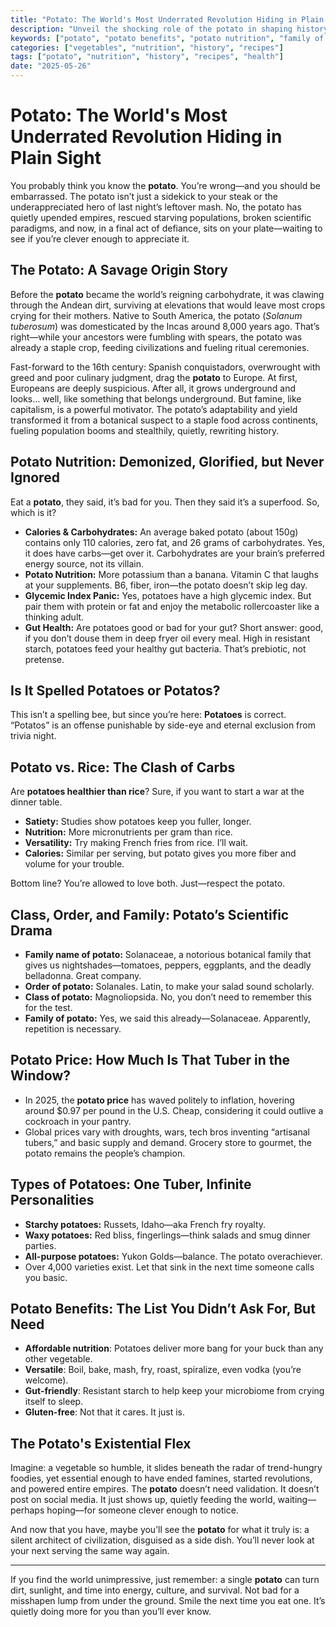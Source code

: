 ```yaml
---
title: "Potato: The World's Most Underrated Revolution Hiding in Plain Sight"
description: "Unveil the shocking role of the potato in shaping history, health, and your dinner plate. From its ancient origins to modern nutritional debates, discover why this humble tuber is the unlikely hero we never see coming."
keywords: ["potato", "potato benefits", "potato nutrition", "family of potato", "potato price", "order of potato", "class of potato", "family name of potato", "potatoes vs rice", "potato recipes"]
categories: ["vegetables", "nutrition", "history", "recipes"]
tags: ["potato", "nutrition", "history", "recipes", "health"]
date: "2025-05-26"
---
```


# Potato: The World's Most Underrated Revolution Hiding in Plain Sight

You probably think you know the **potato**. You’re wrong—and you should be embarrassed. The potato isn’t just a sidekick to your steak or the underappreciated hero of last night’s leftover mash. No, the potato has quietly upended empires, rescued starving populations, broken scientific paradigms, and now, in a final act of defiance, sits on your plate—waiting to see if you’re clever enough to appreciate it.

## The Potato: A Savage Origin Story

Before the **potato** became the world’s reigning carbohydrate, it was clawing through the Andean dirt, surviving at elevations that would leave most crops crying for their mothers. Native to South America, the potato (*Solanum tuberosum*) was domesticated by the Incas around 8,000 years ago. That’s right—while your ancestors were fumbling with spears, the potato was already a staple crop, feeding civilizations and fueling ritual ceremonies.

Fast-forward to the 16th century: Spanish conquistadors, overwrought with greed and poor culinary judgment, drag the **potato** to Europe. At first, Europeans are deeply suspicious. After all, it grows underground and looks… well, like something that belongs underground. But famine, like capitalism, is a powerful motivator. The potato’s adaptability and yield transformed it from a botanical suspect to a staple food across continents, fueling population booms and stealthily, quietly, rewriting history.

## Potato Nutrition: Demonized, Glorified, but Never Ignored

Eat a **potato**, they said, it’s bad for you. Then they said it’s a superfood. So, which is it?

- **Calories & Carbohydrates:** An average baked potato (about 150g) contains only 110 calories, zero fat, and 26 grams of carbohydrates. Yes, it does have carbs—get over it. Carbohydrates are your brain’s preferred energy source, not its villain.
- **Potato Nutrition:** More potassium than a banana. Vitamin C that laughs at your supplements. B6, fiber, iron—the potato doesn’t skip leg day. 
- **Glycemic Index Panic:** Yes, potatoes have a high glycemic index. But pair them with protein or fat and enjoy the metabolic rollercoaster like a thinking adult.
- **Gut Health:** Are potatoes good or bad for your gut? Short answer: good, if you don’t douse them in deep fryer oil every meal. High in resistant starch, potatoes feed your healthy gut bacteria. That’s prebiotic, not pretense.

## Is It Spelled Potatoes or Potatos?

This isn’t a spelling bee, but since you’re here: **Potatoes** is correct. “Potatos” is an offense punishable by side-eye and eternal exclusion from trivia night.

## Potato vs. Rice: The Clash of Carbs

Are **potatoes healthier than rice**? Sure, if you want to start a war at the dinner table.

- **Satiety:** Studies show potatoes keep you fuller, longer.
- **Nutrition:** More micronutrients per gram than rice.
- **Versatility:** Try making French fries from rice. I’ll wait.
- **Calories:** Similar per serving, but potato gives you more fiber and volume for your trouble.

Bottom line? You’re allowed to love both. Just—respect the potato.

## Class, Order, and Family: Potato’s Scientific Drama

- **Family name of potato:** Solanaceae, a notorious botanical family that gives us nightshades—tomatoes, peppers, eggplants, and the deadly belladonna. Great company.
- **Order of potato:** Solanales. Latin, to make your salad sound scholarly.
- **Class of potato:** Magnoliopsida. No, you don’t need to remember this for the test.
- **Family of potato:** Yes, we said this already—Solanaceae. Apparently, repetition is necessary.

## Potato Price: How Much Is That Tuber in the Window?

- In 2025, the **potato price** has waved politely to inflation, hovering around $0.97 per pound in the U.S. Cheap, considering it could outlive a cockroach in your pantry.
- Global prices vary with droughts, wars, tech bros inventing “artisanal tubers,” and basic supply and demand. Grocery store to gourmet, the potato remains the people’s champion.

## Types of Potatoes: One Tuber, Infinite Personalities

- **Starchy potatoes:** Russets, Idaho—aka French fry royalty.
- **Waxy potatoes:** Red bliss, fingerlings—think salads and smug dinner parties.
- **All-purpose potatoes:** Yukon Golds—balance. The potato overachiever.
- Over 4,000 varieties exist. Let that sink in the next time someone calls you basic.

## Potato Benefits: The List You Didn’t Ask For, But Need

- **Affordable nutrition**: Potatoes deliver more bang for your buck than any other vegetable.
- **Versatile**: Boil, bake, mash, fry, roast, spiralize, even vodka (you’re welcome).
- **Gut-friendly**: Resistant starch to help keep your microbiome from crying itself to sleep.
- **Gluten-free**: Not that it cares. It just is.

## The Potato's Existential Flex

Imagine: a vegetable so humble, it slides beneath the radar of trend-hungry foodies, yet essential enough to have ended famines, started revolutions, and powered entire empires. The **potato** doesn’t need validation. It doesn’t post on social media. It just shows up, quietly feeding the world, waiting—perhaps hoping—for someone clever enough to notice.

And now that you have, maybe you’ll see the **potato** for what it truly is: a silent architect of civilization, disguised as a side dish. You’ll never look at your next serving the same way again.

---

If you find the world unimpressive, just remember: a single **potato** can turn dirt, sunlight, and time into energy, culture, and survival. Not bad for a misshapen lump from under the ground. Smile the next time you eat one. It’s quietly doing more for you than you’ll ever know.